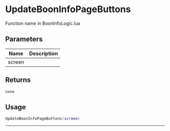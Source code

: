 # UpdateBoonInfoPageButtons

Function name in BoonInfoLogic.lua

## Parameters

| Name   | Description |
| ------ | ----------- |
| screen |             |

## Returns

`none`

## Usage

```lua
UpdateBoonInfoPageButtons(screen)
```

---
